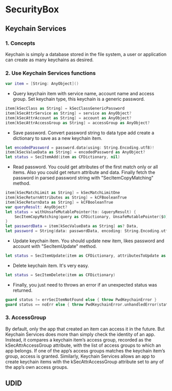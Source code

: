 # SecurityBox

## Keychain Services

### 1. Concepts
Keychain is simply a database stored in the file system, a user or application can create as many keychains as desired.

### 2. Use Keychain Services functions

```swift
var item = [String: AnyObject]()
```
* Query keychain item with service name, account name and access group. Set keychain type, this keychain is a generic password.

```swift
item[kSecClass as String] = kSecClassGenericPassword
item[kSecAttrService as String] = service as AnyObject?
item[kSecAttrAccount as String] = account as AnyObject?
item[kSecAttrAccessGroup as String] = accessGroup as AnyObject?
```
* Save password. Convert password string to data type add create a dictionary to save as a new keychain item.

```swift
let encodedPassword = password.data(using: String.Encoding.utf8)!
item[kSecValueData as String] = encodedPassword as AnyObject?
let status = SecItemAdd(item as CFDictionary, nil)
```
* Read password. You could get attributes of the first match only or all items. Also you could get return attribute and data. Finally fetch the password in parsed password string with "SecItemCopyMatching" method.

```swift
item[kSecMatchLimit as String] = kSecMatchLimitOne
item[kSecReturnAttributes as String] = kCFBooleanTrue
item[kSecReturnData as String] = kCFBooleanTrue
var queryResult: AnyObject?
let status = withUnsafeMutablePointer(to: &queryResult) {
    SecItemCopyMatching(query as CFDictionary, UnsafeMutablePointer($0))
}
let passwordData = item[kSecValueData as String] as? Data,
let password = String(data: passwordData, encoding: String.Encoding.utf8)
```
* Update keychain item. You should update new item, likes password and account with "SecItemUpdate" method.

```swift
let status = SecItemUpdate(item as CFDictionary, attributesToUpdate as CFDictionary)
```
* Delete keychain item. It's very easy.

```swift
let status = SecItemDelete(item as CFDictionary)
```
* Finally, you just need to throws an error if an unexpected status was returned.

```swift
guard status != errSecItemNotFound else { throw PwdKeychainError }
guard status == noErr else { throw PwdKeychainError.unhandledError(status: status) }
```

### 3. AccessGroup
By default, only the app that created an item can access it in the future. But Keychain Services does more than simply check the identity of an app. Instead, it compares a keychain item’s access group, recorded as the kSecAttrAccessGroup attribute, with the list of access groups to which an app belongs. If one of the app’s access groups matches the keychain item’s group, access is granted. Similarly, Keychain Services allows an app to create keychain items with the kSecAttrAccessGroup attribute set to any of the app’s own access groups.

## UDID